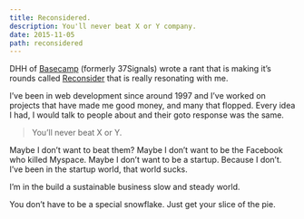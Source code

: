 ```yaml
---
title: Reconsidered.
description: You'll never beat X or Y company.
date: 2015-11-05
path: reconsidered
---
```


DHH of [Basecamp](http://basecamp.com/) (formerly 37Signals) wrote a rant that is making it’s rounds called [Reconsider](https://medium.com/@dhh/reconsider-41adf356857f) that is really resonating with me.

I’ve been in web development since around 1997 and I’ve worked on projects that have made me good money, and many that flopped. Every idea I had, I would talk to people about and their goto response was the same.

> You’ll never beat X or Y.

Maybe I don’t want to beat them? Maybe I don’t want to be the Facebook who killed Myspace. Maybe I don’t want to be a startup. Because I don’t. I’ve been in the startup world, that world sucks.

I’m in the build a sustainable business slow and steady world.

You don’t have to be a special snowflake. Just get your slice of the pie.

